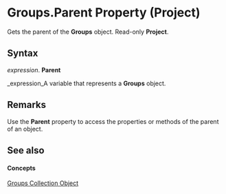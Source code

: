 
# Groups.Parent Property (Project)

Gets the parent of the  **Groups** object. Read-only **Project**.


## Syntax

 _expression_. **Parent**

 _expression_A variable that represents a  **Groups** object.


## Remarks

Use the  **Parent** property to access the properties or methods of the parent of an object.


## See also


#### Concepts


 [Groups Collection Object](2e4c4846-6193-fc12-ad02-0dd69f88b31e.md)
